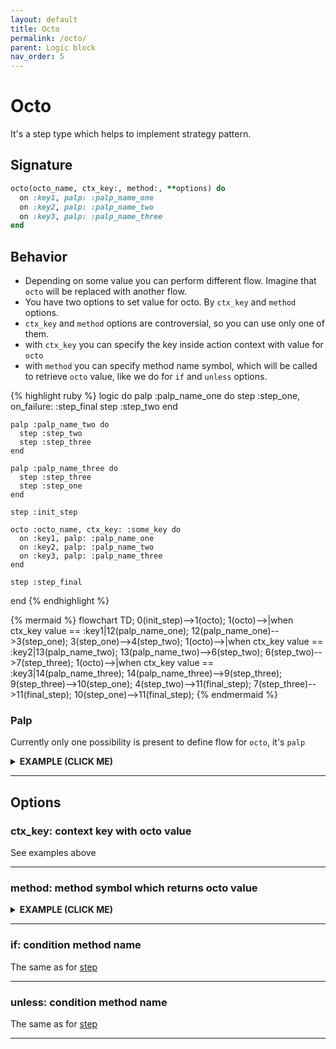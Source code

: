 ```yaml
---
layout: default
title: Octo
permalink: /octo/
parent: Logic block
nav_order: 5
---
```


# Octo

It's a step type which helps to implement strategy pattern.

## Signature

```ruby
octo(octo_name, ctx_key:, method:, **options) do
  on :key1, palp: :palp_name_one
  on :key2, palp: :palp_name_two
  on :key3, palp: :palp_name_three
end
```

## Behavior

- Depending on some value you can perform different flow. Imagine that `octo` will be replaced with another flow.
- You have two options to set value for octo. By `ctx_key` and `method` options.
- `ctx_key` and `method` options are controversial, so you can use only one of them.
- with `ctx_key` you can specify the key inside action context with value for `octo`
- with `method` you can specify method name symbol, which will be called to retrieve `octo` value, like we do for `if` and `unless` options.

{% highlight ruby %}
  logic do
    palp :palp_name_one do
      step :step_one, on_failure: :step_final
      step :step_two
    end

    palp :palp_name_two do
      step :step_two
      step :step_three
    end

    palp :palp_name_three do
      step :step_three
      step :step_one
    end

    step :init_step

    octo :octo_name, ctx_key: :some_key do
      on :key1, palp: :palp_name_one
      on :key2, palp: :palp_name_two
      on :key3, palp: :palp_name_three
    end

    step :step_final
  end
{% endhighlight %}

{% mermaid %}
  flowchart TD;
      0(init_step)-->1(octo);
      1(octo)-->|when ctx_key value == :key1|12(palp_name_one);
      12(palp_name_one)-->3(step_one);
      3(step_one)-->4(step_two);
      1(octo)-->|when ctx_key value == :key2|13(palp_name_two);
      13(palp_name_two)-->6(step_two);
      6(step_two)-->7(step_three);
      1(octo)-->|when ctx_key value == :key3|14(palp_name_three);
      14(palp_name_three)-->9(step_three);
      9(step_three)-->10(step_one);
      4(step_two)-->11(final_step);
      7(step_three)-->11(final_step);
      10(step_one)-->11(final_step);
{% endmermaid %}

### Palp
Currently only one possibility is present to define flow for `octo`, it's `palp`

<details><summary><b>EXAMPLE (CLICK ME)</b></summary>
<p>

  {% highlight ruby %}
    require 'decouplio'

    class SomeAction < Decouplio::Action
      logic do
        # it doesn't matter where you define palp
        # at the beginning of logic block
        # or at the end or in the middle
        palp :option_one_palp do
          step :step_one, on_failure: :final_step
          step :step_two
        end

        palp :option_two_palp do
          step :step_two
          step :step_three
        end

        palp :option_three_palp do
          step :step_three
          step :step_one
          fail :fail_one
        end

        step :init_step

        octo :my_octo, ctx_key: :custom_key do
          on :option_one, palp: :option_one_palp
          on :option_two, palp: :option_two_palp
          on :option_three, palp: :option_three_palp
        end

        step :final_step
        fail :fail_two
      end

      def init_step(octo_key:, **)
        ctx[:custom_key] = octo_key
      end

      def step_one(param_for_step_one:, **)
        ctx[:step_one] = param_for_step_one
      end

      def step_two(param_for_step_two:, **)
        ctx[:step_two] = param_for_step_two
      end

      def step_three(param_for_step_three:, **)
        ctx[:step_three] = param_for_step_three
      end

      def fail_one(**)
        ctx[:fail_one] = 'Failure'
      end

      def final_step(**)
        ctx[:final_step] = 'Success'
      end

      def fail_two(**)
        ctx[:fail_two] = 'Failure'
      end
    end


    octo_option_one_success = SomeAction.call(
      octo_key: :option_one,
      param_for_step_one: true,
      param_for_step_two: true
    )
    octo_option_one_failure = SomeAction.call(
      octo_key: :option_one,
      param_for_step_one: false,
      param_for_step_two: true
    )
    octo_option_two_success = SomeAction.call(
      octo_key: :option_two,
      param_for_step_two: true,
      param_for_step_three: true
    )
    octo_option_two_failure = SomeAction.call(
      octo_key: :option_two,
      param_for_step_two: true,
      param_for_step_three: false
    )
    octo_option_three_success = SomeAction.call(
      octo_key: :option_three,
      param_for_step_one: true,
      param_for_step_three: true
    )
    octo_option_three_failure = SomeAction.call(
      octo_key: :option_three,
      param_for_step_one: false,
      param_for_step_three: true
    )
    octo_option_one_success # =>
    # Result: success

    # Railway Flow:
    #   init_step -> my_octo -> step_one -> step_two -> final_step

    # Context:
    #   {:octo_key=>:option_one, :param_for_step_one=>true, :param_for_step_two=>true, :custom_key=>:option_one, :step_one=>true, :step_two=>true, :final_step=>"Success"}

    # Errors:
    #   {}
    octo_option_one_failure # =>
    # Result: success

    # Railway Flow:
    #   init_step -> my_octo -> step_one -> final_step

    # Context:
    #   {:octo_key=>:option_one, :param_for_step_one=>false, :param_for_step_two=>true, :custom_key=>:option_one, :step_one=>false, :final_step=>"Success"}

    # Errors:
    #   {}
    octo_option_two_success # =>
    # Result: success

    # Railway Flow:
    #   init_step -> my_octo -> step_two -> step_three -> final_step

    # Context:
    #   {:octo_key=>:option_two, :param_for_step_two=>true, :param_for_step_three=>true, :custom_key=>:option_two, :step_two=>true, :step_three=>true, :final_step=>"Success"}

    # Errors:
    #   {}
    octo_option_two_failure # =>
    # Result: failure

    # Railway Flow:
    #   init_step -> my_octo -> step_two -> step_three -> fail_two

    # Context:
    #   {:octo_key=>:option_two, :param_for_step_two=>true, :param_for_step_three=>false, :custom_key=>:option_two, :step_two=>true, :step_three=>false, :fail_two=>"Failure"}

    # Errors:
    #   {}
    octo_option_three_success # =>
    # Result: success

    # Railway Flow:
    #   init_step -> my_octo -> step_three -> step_one -> final_step

    # Context:
    #   {:octo_key=>:option_three, :param_for_step_one=>true, :param_for_step_three=>true, :custom_key=>:option_three, :step_three=>true, :step_one=>true, :final_step=>"Success"}

    # Errors:
    #   {}
    octo_option_three_failure # =>
    # Result: failure

    # Railway Flow:
    #   init_step -> my_octo -> step_three -> step_one -> fail_one -> fail_two

    # Context:
    #   {:octo_key=>:option_three, :param_for_step_one=>false, :param_for_step_three=>true, :custom_key=>:option_three, :step_three=>true, :step_one=>false, :fail_one=>"Failure", :fail_two=>"Failure"}

    # Errors:
    #   {}
  {% endhighlight %}

  {% mermaid %}
    flowchart TD;
        1(start)-->2(init_step);
        2(init_step)-->|success track|3(octo);
        2(init_step)-->|failure track|11(fail_two);
        3(octo)-->|custom_key value == :option_one|4(option_one_palp);
        4(option_one_palp)-->|success track|5(step_one);
        5(step_one)-->|success track|6(step_two);
        6(step_two)-->|success track|7(final_step);
        5(step_one)-->|failure track|7(final_step);
        6(step_two)-->|failure track|11(fail_two);
        3(octo)-->|custom_key value == :option_two|8(option_two_palp);
        8(option_two_palp)-->|success track|9(step_two);
        9(step_two)-->|success track|10(step_three);
        9(step_two)-->|failure track|11(fail_two);
        10(step_three)-->|success track|7(final_step);
        10(step_three)-->|failure track|11(fail_two);
        3(octo)-->|custom_key value == :option_three|12(option_three_palp);
        12(option_three_palp)-->|success track|13(step_three);
        13(step_three)-->|success track|14(step_one);
        14(step_one)-->|success track|7(final_step);
        13(step_three)-->|failure track|15(fail_one);
        14(step_one)-->|failure track|15(fail_one);
        15(fail_one)-->|failure track|11(fail_two);
  {% endmermaid %}

</p>
</details>

***
## Options

### ctx_key: context key with octo value

See examples above

***

### method: method symbol which returns octo value
<details><summary><b>EXAMPLE (CLICK ME)</b></summary>
<p>

  {% highlight ruby %}
    require 'decouplio'

    class SomeAction < Decouplio::Action
      logic do
        palp :palp_one do
          step :step_one
        end

        palp :palp_two do
          step :step_two
        end

        octo :octo_name, method: :what_is_next? do
          on :option_one, palp: :palp_one
          on :option_two, palp: :palp_two
        end
      end

      def step_one(**)
        # ...
      end

      def step_two(**)
        # ...
      end

      def what_is_next?(connection:, url:)
        connection.get(url).body[:decision]
      end
    end
  {% endhighlight %}

</p>
</details>

***

### if: condition method name
The same as for [step](/decouplio.github.io/step)

***

### unless: condition method name
The same as for [step](/decouplio.github.io/step)

***
